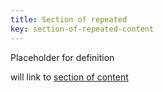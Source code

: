 ```yaml
---
title: Section of repeated
key: section-of-repeated-content
---
```


Placeholder for definition

will link to [section of content](#section-of-content)

[section of content]: #section-of-content 'Definition of section of content'
